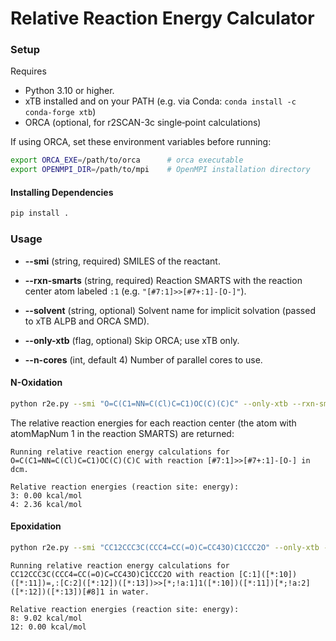 # Relative Reaction Energy Calculator

### Setup
Requires
* Python 3.10 or higher.
* xTB installed and on your PATH (e.g. via Conda: `conda install -c conda-forge xtb`)
* ORCA (optional, for r2SCAN-3c single‐point calculations)

If using ORCA, set these environment variables before running:

```bash
export ORCA_EXE=/path/to/orca      # orca executable
export OPENMPI_DIR=/path/to/mpi    # OpenMPI installation directory
```

#### Installing Dependencies

```bash
pip install .
```

### Usage

* **--smi** (string, required)
  SMILES of the reactant.

* **--rxn-smarts** (string, required)
  Reaction SMARTS with the reaction center atom labeled `:1` (e.g. `"[#7:1]>>[#7+:1]-[O-]"`).

* **--solvent** (string, optional)
  Solvent name for implicit solvation (passed to xTB ALPB and ORCA SMD).

* **--only-xtb** (flag, optional)
  Skip ORCA; use xTB only.

* **--n-cores** (int, default 4)
  Number of parallel cores to use.



#### N-Oxidation


```bash
python r2e.py --smi "O=C(C1=NN=C(Cl)C=C1)OC(C)(C)C" --only-xtb --rxn-smarts "[#7:1]>>[#7+:1]-[O-]" --solvent "dcm"
```

The relative reaction energies for each reaction center (the atom with atomMapNum 1 in the reaction SMARTS) are returned:

```
Running relative reaction energy calculations for O=C(C1=NN=C(Cl)C=C1)OC(C)(C)C with reaction [#7:1]>>[#7+:1]-[O-] in dcm.

Relative reaction energies (reaction site: energy):
3: 0.00 kcal/mol
4: 2.36 kcal/mol
```

#### Epoxidation

```bash
python r2e.py --smi "CC12CCC3C(CCC4=CC(=O)C=CC43O)C1CCC2O" --only-xtb --rxn-smarts '[C:1]([*:10])([*:11])=,:[C:2]([*:12])([*:13])>>[*;!a:1]1([*:10])([*:11])[*;!a:2]([*:12])([*:13])[#8]1' --solvent "water"
```

```
Running relative reaction energy calculations for CC12CCC3C(CCC4=CC(=O)C=CC43O)C1CCC2O with reaction [C:1]([*:10])([*:11])=,:[C:2]([*:12])([*:13])>>[*;!a:1]1([*:10])([*:11])[*;!a:2]([*:12])([*:13])[#8]1 in water.

Relative reaction energies (reaction site: energy):
8: 9.02 kcal/mol
12: 0.00 kcal/mol
```
